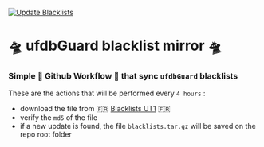 [![Update Blacklists](https://github.com/francio87/ufdbguard-bl-mirror/actions/workflows/blacklists-update.yml/badge.svg)](https://github.com/francio87/ufdbguard-bl-mirror/actions/workflows/blacklists-update.yml)

# :flying_saucer: ufdbGuard blacklist mirror :flying_saucer:

### Simple :robot: Github Workflow :robot: that sync `ufdbGuard` blacklists

These are the actions that will be performed every `4 hours` :

- download the file from :fr: [Blacklists UT1](https://dsi.ut-capitole.fr/blacklists/index_en.php) :fr:
- verify the `md5` of the file
- if a new update is found, the file `blacklists.tar.gz` will be saved on the repo root folder
